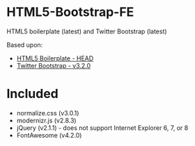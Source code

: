 HTML5-Bootstrap-FE
==================

HTML5 boilerplate (latest) and Twitter Bootstrap (latest)


Based upon:

- [HTML5 Boilerplate - HEAD](https://github.com/h5bp/html5-boilerplate)
- [Twitter Bootstrap - v3.2.0](https://github.com/twbs/bootstrap)

Included
========

- normalize.css (v3.0.1)
- modernizr.js (v2.8.3)
- jQuery (v2.1.1) - does not support Internet Explorer 6, 7, or 8
- FontAwesome (v4.2.0)



